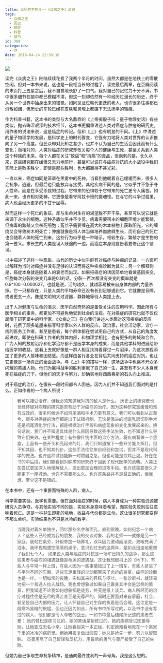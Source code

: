 ```yaml
---
title: 无尽的生死斗——《众病之王》读记
tags:
  - 众病之王
  - 历史
  - 癌症
  - 科普
  - 读书
id: 369
categories:
  - 作
date: 2016-04-24 22:38:16
---
```


![](https://img1.doubanio.com/lpic/s24598159.jpg)

读完《众病之王》陆陆续续花费了我两个半月的时间。虽然大都是在地铁上的零散空闲，但对一本书来说，这也是一段相当长的过程了。读完最后两章，在豆瓣阅读的末页打上五星之后，我不自觉地长舒了一口气。我对自己的记忆力十分不满，书中很多细节在脑中都已模糊不清，但这一刻却依然有一种经历过漫长的历史，终于从另一个世界中抽身出来的错觉。如同见证过朝代更迭的老人，也许很多往事都已消散如烟，但历史的车轮已经在皮肤和灵魂上都碾下无法抚平的辙痕。<!--more-->

作为科普书籍，这本书的类型与大名鼎鼎的《上帝掷骰子吗：量子物理史话》有些类似，抛去晦涩艰深的技术细节，这本书更偏重讲述人类对癌症与肿瘤的研究史。用作者的说法来说，这是癌症的传记。但和《上》也有明显的不同。《上》中讲述的量子物理学的发展，是科学史上的时代骤变，它强有力地将人类对世界的认识推向了另一个高度，但民众却对此知之甚少，也并不认为自己的生活会因此而有什么变化；而相对的，人类对癌症的研究却攸关每个人的健康与生死，甚至关系到人类这个种族的未来，每个人都在关注“致癌”和“抗癌”的食品，但讽刺的是，长久以来，这些研究都在缓慢又无力地前行，甚至可以说在与癌症对抗的大小战役中我们实际上是败多胜少，即使是那些胜利，也大都赢得不甚光彩。

一直以来，癌症如同是笼罩在黑雾中的死神，当看到他朝着自己缓缓而来，很多人会抗争，逃避，但最后也只能放弃与接受。其他疾病不同的是，它似乎并不急于夺人性命，而是在享受杀戮的过程。它带来的恐惧较于它带来的死亡更令人痛苦。如此一来，也许相对死神，它更像是看守阿兹卡班的摄魂怪。在与它的斗争过程里，病人也会经历更多的不甘于屈辱。

然而这样一个死亡的象征，却与生命对生存的渴望脱不开干系，甚至可以说它就是来源于永生的细胞。这种矛盾似乎并不少见，病毒需要宿主的细胞环境才能繁殖，但病毒的繁殖又会杀死细胞；菟丝子需要缠在高大的木本植物上获取阳光，它的缠绕又会导致树木的死亡；肿瘤就像是将人体当做培养皿放肆生长，而它自己的死亡也会随着人体的死亡到来。这些行为似乎是一种暗示，相较生存，繁殖才是生物的第一要义。求长生的人类是误入歧途的一边，而癌症本身则宣告着要修正这个错误。

书中描述了这样一种现象，古代的历史中似乎鲜有对癌症与肿瘤的记录。一方面可以解释为当时对癌症并没有足够的认识而将这种疾病诊断为其它；另一个解释则是，癌症本身就是随着人的衰老而出现。如果把癌症的诱因简单地看做基因突变，细胞每次分裂的突变几率是0.1的话，分裂一百次都没有突变的概率就是0.9^100=0.000027。也就是说，活的越久，就越容易被来自身体内部的力量杀掉。它一只都存在，只是人类的平均寿命还没有长到足够遇到它。它就像是音障，或者更玄一点，像是文明的大过滤器，静静地等待人类撞上去。

出于人对健康与生命的渴求，医学自然而然的是备受关注的应用科学。因此所有与医学相关的事务，都更加不可避免地受到社会的注视。在对癌症的研究也就不仅仅局限于研究室中的科学家。《众病之王》在向我们讲述人类面对这项疾病的反应时，花费了颇多笔墨来描写科学家以外人群的反应。政治家，社会活动家，诊疗一线的医务工作者，甚至是患者，每个群体都在尝试用自己的方式，从自己的角度发起进攻。即使在科研工作者的群体内部，和物理学相比，也有更多的跨域和合作。广为人知的放射治疗和化学治疗都不是医学本身的成果，而是其他学科的进展给带给医学的收益。这看上去就好像是一群人相互扶持着穿过一片沼泽，为这次旅程添加了更多的人情味和团结感。而这样由各行各业在背后共同支持的癌症对抗，也让它更像是一场真正的全面战争。与《上》中的描写一样，这场战争中也离不开众多闪耀的英雄人物。他们为赢得战争的胜利奉献了自己的一生，甚至有不少人本身就死在癌症的刀下。但他们的天才与努力，却确实地将西西弗斯的石头向上推进。

对于癌症的治疗，在很长一段时间都令人困惑。因为人们并不知道我们面对的是什么。正如作者的一个病人所说：
> 我可以接受治疗，但我必须知道我对抗的敌人是什么。
历史上的研究者也曾经怀疑对病理的研究是否有助于对癌症的治疗。因为这种研究室缓慢和难有成效的，很多时候远不如鸡尾酒和手术刀更有意义。我们可以看到从古至今，很多对癌症的治疗都是出于试错机制，无论是激进的彻底乳房切割手术还是鸡尾酒化学疗法，都是根据治疗手段和病症现象的变化发展起来的。换句话说，我们并不知道具体是什么原因导致这些手法生效，也不知道什么导致它们失效。在某种程度上有些像传统中医的诊疗方法，将疾病看做一个黑盒，上面有一些开关和亮起来的灯，我们只知道按下一些开关能关掉灯，但不知其因，也不知其代价。这些手法往往来自经验和尝试，但并不是现代科学的做法。也许这种试错能解一时燃眉之急，但也可能是饮鸩止渴。好在在书的中后段，我们能看到对肿瘤的研究终于回到了现代医学的范畴。人类正在尝试更加深入地理解敌人，提出更加合理的进攻手段。也许还需要很久才能更下一座城池。也许不需要那么久。也许这条路并不是最正确的，但我想，至少这不是错的。

在本书中，还有一个重要而特殊的人群，病人。

科学需要实验。医学也需要。但在面对癌症的时候，病人本身成为一种实验资源被研究人员争夺。与其他实验不同的是，实验本身意味着希望，而实验失败则往往意味着死亡。这是一种非生即死的境地，收益与代价都是生命。这让很多研究都变得不那么单纯。实验结果也不只是冰冷的数字。
> 当晚我对着名单独坐，回忆那些名字和面孔，直到很晚。如何纪念一个病人？这些人已经成为我的朋友、我的交谈对象、我的老师——就像是另一个家庭。我站在桌旁，好似参加一场葬礼，双耳因为激动而滚烫，双眼充满了泪水。我环视周遭空荡荡的桌子，意识到过去的这两年，是如此迅速地重塑了我们七个人。
如果说人类与癌症的对抗是一场旷日持久的战争，那么这些患者与癌症的相遇就像是命运的遭遇战。这让我想起村上的《地下》，有些人与平常一样上班，有些人因为一些事情错过了上一班车，有些人挤进了与平时不同的车厢，这些无足重轻的举动都带来了命运的巨变。癌症的诊断也是一样。一切如常的夜晚，突如其来的目眩与呕吐，一张诊断书，就轻易地把一个普通人拉入战场。我也曾想象过如果自己置身其中会是怎样的情景，但我知道不论我如何想象都是徒劳，终究是纸上谈兵。病人所经历的治疗过程往往是无尽的痛苦甚至是无尊严的。同时还要面对来自家庭，社会，甚至是自己内部的压力，让人怀疑自己对生存的执着是否合理。这注定是一段寒冷黑暗的旅程，但也正因为如此，所有书中所写过的，以及书中没有写过的病人，他们都是令人尊敬的战士。一如书中最后结尾所记述的患者杰曼：
> 她的轻松是练习过的，她的笑话是排练过的。她的疾病曾试图羞辱她，让她变成无名小卒，让她看起来一本正经，判定她难看地死在一个离家千里的冰冷的病房里。但她用报复做出回应：她总是抢先一步，努力以智取胜。
杰曼用尽了自己智谋和反抗力，用最后的勇气与尊严接受了自己的失败。

但她为自己争取生命抗争精神，是通向最终胜利的一声号角。我是这么想的。